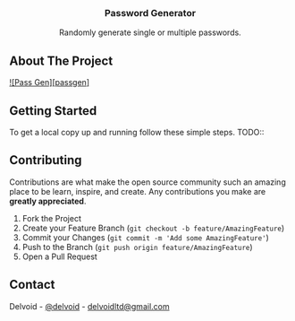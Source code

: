 
<!-- PROJECT LOGO -->
<br />
<p align="center">
  <h3 align="center">Password Generator</h3>
  <p align="center">
    Randomly generate single or multiple passwords.
    <br />
  </p>
</p>



<!-- ABOUT THE PROJECT -->
## About The Project


[![Pass Gen][passgen]](passgen.png)
<!-- GETTING STARTED -->
## Getting Started

To get a local copy up and running follow these simple steps.
TODO::


<!-- CONTRIBUTING -->
## Contributing

Contributions are what make the open source community such an amazing place to be learn, inspire, and create. Any contributions you make are **greatly appreciated**.

1. Fork the Project
2. Create your Feature Branch (`git checkout -b feature/AmazingFeature`)
3. Commit your Changes (`git commit -m 'Add some AmazingFeature'`)
4. Push to the Branch (`git push origin feature/AmazingFeature`)
5. Open a Pull Request



<!-- CONTACT -->
## Contact

Delvoid - [@delvoid](https://twitter.com/delvoid) - delvoidltd@gmail.com

